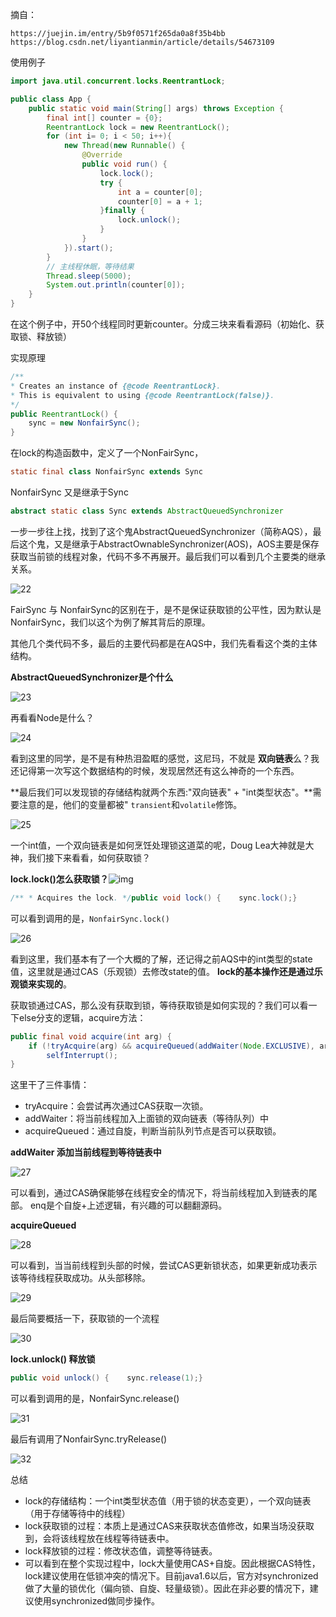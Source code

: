 摘自：

```http
https://juejin.im/entry/5b9f0571f265da0a8f35b4bb
https://blog.csdn.net/liyantianmin/article/details/54673109
```

使用例子

```java
import java.util.concurrent.locks.ReentrantLock;

public class App {    
	public static void main(String[] args) throws Exception {        
		final int[] counter = {0};        
		ReentrantLock lock = new ReentrantLock();        
		for (int i= 0; i < 50; i++){            
			new Thread(new Runnable() {                
				@Override                
				public void run() {                    
					lock.lock();                    
					try {                        
						int a = counter[0];                        
						counter[0] = a + 1;                    
					}finally {                        
						lock.unlock();                    
					}                
				}            
			}).start();        
		}        
		// 主线程休眠，等待结果        
		Thread.sleep(5000);        
		System.out.println(counter[0]);    
	}
}
```

在这个例子中，开50个线程同时更新counter。分成三块来看看源码（初始化、获取锁、释放锁）

实现原理

```java
/**     
* Creates an instance of {@code ReentrantLock}.     
* This is equivalent to using {@code ReentrantLock(false)}.     
*/    
public ReentrantLock() {        
	sync = new NonfairSync();    
}
```

在lock的构造函数中，定义了一个NonFairSync，

```java
static final class NonfairSync extends Sync 
```

NonfairSync 又是继承于Sync

```java
abstract static class Sync extends AbstractQueuedSynchronizer
```



一步一步往上找，找到了这个鬼AbstractQueuedSynchronizer（简称AQS），最后这个鬼，又是继承于AbstractOwnableSynchronizer(AOS)，AOS主要是保存获取当前锁的线程对象，代码不多不再展开。最后我们可以看到几个主要类的继承关系。

![22](./assert/22.jpg)

FairSync 与 NonfairSync的区别在于，是不是保证获取锁的公平性，因为默认是NonfairSync，我们以这个为例了解其背后的原理。

其他几个类代码不多，最后的主要代码都是在AQS中，我们先看看这个类的主体结构。

**AbstractQueuedSynchronizer是个什么**

![23](./assert/23.jpg)

再看看Node是什么？

![24](./assert/24.jpg)

看到这里的同学，是不是有种热泪盈眶的感觉，这尼玛，不就是 **双向链表**么？我还记得第一次写这个数据结构的时候，发现居然还有这么神奇的一个东西。

**最后我们可以发现锁的存储结构就两个东西:"双向链表" + "int类型状态"。**需要注意的是，他们的变量都被" `transient`和`volatile`修饰。

![25](./assert/25.jpg)

一个int值，一个双向链表是如何烹饪处理锁这道菜的呢，Doug Lea大神就是大神，我们接下来看看，如何获取锁？

**lock.lock()怎么获取锁？**![img](https://user-gold-cdn.xitu.io/2018/9/12/165cb670f8ca3ab3?imageView2/0/w/1280/h/960/format/webp/ignore-error/1)

```java
/** * Acquires the lock. */public void lock() {    sync.lock();}
```

可以看到调用的是，`NonfairSync.lock()`

![26](./assert/26.jpg)

看到这里，我们基本有了一个大概的了解，还记得之前AQS中的int类型的state值，这里就是通过CAS（乐观锁）去修改state的值。 **lock的基本操作还是通过乐观锁来实现的**。

获取锁通过CAS，那么没有获取到锁，等待获取锁是如何实现的？我们可以看一下else分支的逻辑，acquire方法：

```java
public final void acquire(int arg) {    
	if (!tryAcquire(arg) && acquireQueued(addWaiter(Node.EXCLUSIVE), arg))        
		selfInterrupt();
}
```

这里干了三件事情：

- tryAcquire：会尝试再次通过CAS获取一次锁。
- addWaiter：将当前线程加入上面锁的双向链表（等待队列）中
- acquireQueued：通过自旋，判断当前队列节点是否可以获取锁。



**addWaiter 添加当前线程到等待链表中**

![27](./assert/27.jpg)

可以看到，通过CAS确保能够在线程安全的情况下，将当前线程加入到链表的尾部。 enq是个自旋+上述逻辑，有兴趣的可以翻翻源码。

**acquireQueued**

![28](./assert/28.jpg)

可以看到，当当前线程到头部的时候，尝试CAS更新锁状态，如果更新成功表示该等待线程获取成功。从头部移除。

![29](./assert/29.jpg)

最后简要概括一下，获取锁的一个流程

![30](./assert/30.jpg)

**lock.unlock() 释放锁**

```java
public void unlock() {    sync.release(1);}
```

可以看到调用的是，NonfairSync.release()

![31](./assert/31.jpg)

最后有调用了NonfairSync.tryRelease()

![32](./assert/32.jpg)





总结

- lock的存储结构：一个int类型状态值（用于锁的状态变更），一个双向链表（用于存储等待中的线程）
- lock获取锁的过程：本质上是通过CAS来获取状态值修改，如果当场没获取到，会将该线程放在线程等待链表中。
- lock释放锁的过程：修改状态值，调整等待链表。
- 可以看到在整个实现过程中，lock大量使用CAS+自旋。因此根据CAS特性，lock建议使用在低锁冲突的情况下。目前java1.6以后，官方对synchronized做了大量的锁优化（偏向锁、自旋、轻量级锁）。因此在非必要的情况下，建议使用synchronized做同步操作。